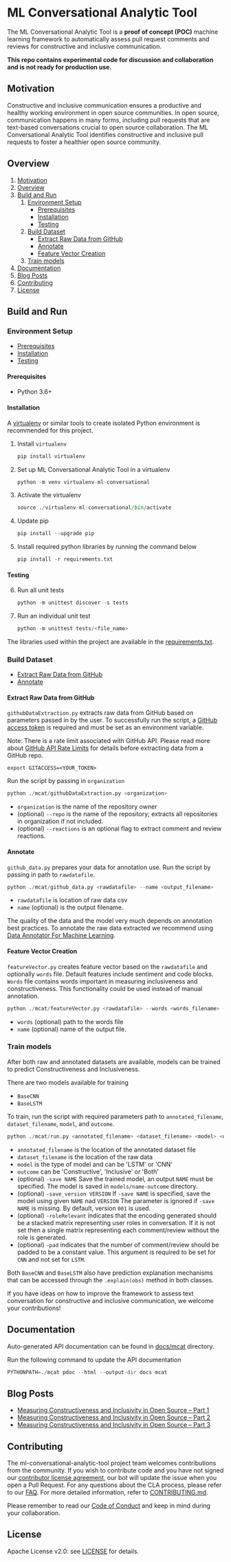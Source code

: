 # ML Conversational Analytic Tool

The ML Conversational Analytic Tool is a **proof of concept (POC)** machine learning framework to automatically assess
pull request comments and reviews for constructive and inclusive communication.

**This repo contains experimental code for discussion and collaboration and is not ready for production use.**

## Motivation

Constructive and inclusive communication ensures a productive and healthy working environment in open source
communities. In open source, communication happens in many forms, including pull requests that are text-based
conversations crucial to open source collaboration. The ML Conversational Analytic Tool identifies constructive and
inclusive pull requests to foster a healthier open source community.

## Overview

1. [Motivation](#motivation)
2. [Overview](#overview)
3. [Build and Run](#build-and-run)
    1. [Environment Setup](#environment-setup)
        - [Prerequisites](#prerequisites)
        - [Installation](#installation)
        - [Testing](#testing)
    2. [Build Dataset](#build-dataset)
        - [Extract Raw Data from GitHub](#extract-raw-data-from-github)
        - [Annotate](#annotate)
        - [Feature Vector Creation](#feature-vector-creation)
    3. [Train models](#train-models)
4. [Documentation](#documentation)
5. [Blog Posts](#blog-posts)
6. [Contributing](#contributing)
7. [License](#license)

## Build and Run

### Environment Setup

- [Prerequisites](#prerequisites)
- [Installation](#installation)
- [Testing](#testing)

#### Prerequisites

- Python 3.6+

#### Installation

A [virtualenv](https://packaging.python.org/guides/installing-using-pip-and-virtual-environments/) or similar tools to
create isolated Python environment is recommended for this project.

1. Install `virtualenv`
   ```python
   pip install virtualenv
   ```

2. Set up ML Conversational Analytic Tool in a virtualenv
   ```python
   python -m venv virtualenv-ml-conversational
   ```

3. Activate the virtualenv
   ```python
   source ./virtualenv-ml-conversational/bin/activate
   ```

4. Update pip
   ```python
   pip install --upgrade pip
   ```

5. Install required python libraries by running the command below
   ```python
   pip install -r requirements.txt
   ```
#### Testing
6. Run all unit tests
   ```python
   python -m unittest discover -s tests
   ```
7. Run an individual unit test
   ```python
   python -m unittest tests/<file_name>
   ```

The libraries used within the project are available in the [requirements.txt](./requirements.txt).

### Build Dataset

- [Extract Raw Data from GitHub](#extract-raw-data-from-github)
- [Annotate](#annotate)

#### Extract Raw Data from GitHub

`githubDataExtraction.py` extracts raw data from GitHub based on parameters passed in by the user. To successfully run the
script, a [GitHub access token](https://docs.github.com/en/github/authenticating-to-github/keeping-your-account-and-data-secure/creating-a-personal-access-token)
is required and must be set as an environment variable.

Note: There is a rate limit associated with GitHub API. Please read more about
[GitHub API Rate Limits](https://docs.github.com/en/rest/overview/resources-in-the-rest-api#rate-limiting) for details
before extracting data from a GitHub repo.

```
export GITACCESS=<YOUR_TOKEN>
```

Run the script by passing in `organization`
```python
python ./mcat/githubDataExtraction.py <organization>
```

- `organization` is the name of the repository owner
- (optional) `--repo` is the name of the repository; extracts all repositories in organization if not included.
- (optional) `--reactions` is an optional flag to extract comment and review reactions.

#### Annotate

`github_data.py` prepares your data for annotation use. Run the script by passing in path to `rawdatafile`.

```python
python ./mcat/github_data.py <rawdatafile> --name <output_filename>
```

- `rawdatafile` is location of raw data csv
- `name` (optional) is the output filename.


The quality of the data and the model very much depends on annotation best practices.
    To annotate the raw data extracted we recommend using
    [Data Annotator For Machine Learning](https://github.com/vmware/data-annotator-for-machine-learning). 


#### Feature Vector Creation 
`featureVector.py` creates feature vector based on the `rawdatafile` and optionally `words` file. Default features 
include sentiment and code blocks. `Words` file contains words important in measuring inclusiveness and 
constructiveness. This functionality could be used instead of manual annotation.

```python
python ./mcat/featureVector.py <rawdatafile> --words <words_filename> --name <output_filename>
```
- `words` (optional) path to the words file
- `name`  (optional) name of the output file.

### Train models

After both raw and annotated datasets are available, models can be trained to predict Constructiveness and Inclusiveness.

There are two models available for training

- `BaseCNN`
- `BaseLSTM`

To train, run the script with required parameters path to `annotated_filename`, `dataset_filename`, `model`, and `outcome`.

```python
python ./mcat/run.py <annotated_filename> <dataset_filename> <model> <outcome>
```

- `annotated_filename` is the location of the annotated dataset file
- `dataset_filename` is the location of the raw data
- `model` is the type of model and can be 'LSTM' or 'CNN'
- `outcome` can be 'Constructive', 'Inclusive' or 'Both'
- (optional) `-save NAME` Save the trained model, an output `NAME` must be specified. The model is saved in `models/name-outcome` directory.
- (optional) `-save_version VERSION` If `-save NAME` is specified, save the model using given `NAME` nad `VERSION` The parameter is ignored if `-save NAME` is missing. By default, version `001` is used.
- (optional) `-roleRelevant` indicates that the encoding generated should be a stacked matrix representing user roles in
  conversation. If it is not set then a single matrix representing each comment/review without the role is generated.
- (optional) `-pad` indicates that the number of comment/review should be padded to be a constant value. This argument
  is required to be set for `CNN` and not set for `LSTM`.

Both `BaseCNN` and `BaseLSTM` also have prediction explanation mechanisms that can be accessed through the
`.explain(obs)` method in both classes.

If you have ideas on how to improve the framework to assess text conversation for constructive and inclusive
communication, we welcome your contributions!
## Documentation

Auto-generated API documentation can be found in
[docs/mcat](./docs/mcat) directory.

Run the following command to update the API documentation

```python
PYTHONPATH=./mcat pdoc --html --output-dir docs mcat
```

## Blog Posts

- [Measuring Constructiveness and Inclusivity in Open Source – Part 1](https://blogs.vmware.com/opensource/2021/09/17/measuring-constructiveness-and-inclusivity-in-open-source-part-1/)
- [Measuring Constructiveness and Inclusivity in Open Source – Part 2](https://blogs.vmware.com/opensource/2021/10/06/measuring-constructiveness-and-inclusivity-in-open-source-part-2/)
- [Measuring Constructiveness and Inclusivity in Open Source – Part 3](https://blogs.vmware.com/opensource/2021/10/14/measuring-constructiveness-and-inclusivity-in-open-source-part-3/)

## Contributing

The ml-conversational-analytic-tool project team welcomes contributions from the community. If you wish to contribute
code and you have not signed our [contributor license agreement](https://cla.vmware.com/cla/1/preview), our bot will
update the issue when you open a Pull Request. For any questions about the CLA process, please refer to
our [FAQ](https://cla.vmware.com/faq). For more detailed information, refer to [CONTRIBUTING.md](CONTRIBUTING.md).

Please remember to read our [Code of Conduct](CODE_OF_CONDUCT.md) and keep in mind during your collaboration.

## License

Apache License v2.0: see [LICENSE](./LICENSE) for details.

